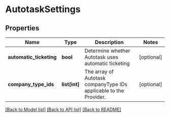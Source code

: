 # AutotaskSettings

## Properties
Name | Type | Description | Notes
------------ | ------------- | ------------- | -------------
**automatic_ticketing** | **bool** | Determine whether Autotask uses automatic ticketing | [optional] 
**company_type_ids** | **list[int]** | The array of Autotask companyType IDs applicable to the Provider. | [optional] 

[[Back to Model list]](../README.md#documentation-for-models) [[Back to API list]](../README.md#documentation-for-api-endpoints) [[Back to README]](../README.md)

